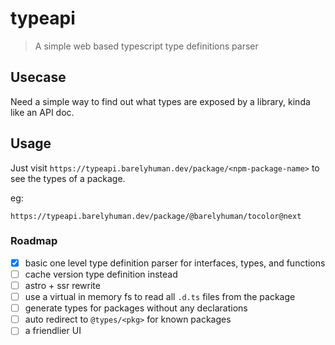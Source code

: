 # typeapi

> A simple web based typescript type definitions parser

## Usecase

Need a simple way to find out what types are exposed by a library, kinda like an
API doc.

## Usage

Just visit `https://typeapi.barelyhuman.dev/package/<npm-package-name>` to see
the types of a package.

eg:

```
https://typeapi.barelyhuman.dev/package/@barelyhuman/tocolor@next
```

### Roadmap

- [x] basic one level type definition parser for interfaces, types, and
      functions
- [ ] cache version type definition instead
- [ ] astro + ssr rewrite
- [ ] use a virtual in memory fs to read all `.d.ts` files from the package
- [ ] generate types for packages without any declarations
- [ ] auto redirect to `@types/<pkg>` for known packages
- [ ] a friendlier UI
